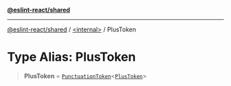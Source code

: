 [**@eslint-react/shared**](../../README.md)

***

[@eslint-react/shared](../../README.md) / [\<internal\>](../README.md) / PlusToken

# Type Alias: PlusToken

> **PlusToken** = [`PunctuationToken`](../interfaces/PunctuationToken.md)\<[`PlusToken`](../enumerations/SyntaxKind.md#plustoken)\>
